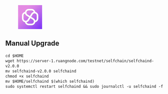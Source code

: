 <figure><img src="https://raw.githubusercontent.com/ruangnode/cosmos-images/main/logos/selfchain.png" alt=""><figcaption></figcaption></figure>

## Manual Upgrade

```
cd $HOME
wget https://server-1.ruangnode.com/testnet/selfchain/selfchaind-v2.0.0
mv selfchaind-v2.0.0 selfchaind
chmod +x selfchaind
mv $HOME/selfchaind $(which selfchaind)
sudo systemctl restart selfchaind && sudo journalctl -u selfchaind -f
```
